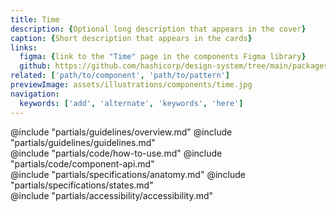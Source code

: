 ```yaml
---
title: Time
description: {Optional long description that appears in the cover}
caption: {Short description that appears in the cards}
links:
  figma: {link to the "Time" page in the components Figma library}
  github: https://github.com/hashicorp/design-system/tree/main/packages/components/src/components/hds/time
related: ['path/to/component', 'path/to/pattern']
previewImage: assets/illustrations/components/time.jpg
navigation:
  keywords: ['add', 'alternate', 'keywords', 'here']
---
```


<section data-tab="Guidelines">
  @include "partials/guidelines/overview.md"
  @include "partials/guidelines/guidelines.md"
</section>

<section data-tab="Code">
  @include "partials/code/how-to-use.md"
  @include "partials/code/component-api.md"
</section>

<section data-tab="Specifications">
  @include "partials/specifications/anatomy.md"
  @include "partials/specifications/states.md"
</section>

<section data-tab="Accessibility">
  @include "partials/accessibility/accessibility.md"
</section>
